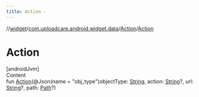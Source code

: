 ```yaml
---
title: Action -
---
```

//[widget](../../index.md)/[com.uploadcare.android.widget.data](../index.md)/[Action](index.md)/[Action](-action.md)



# Action  
[androidJvm]  
Content  
fun [Action](-action.md)(@Json(name = "obj_type")objectType: [String](https://kotlinlang.org/api/latest/jvm/stdlib/kotlin/-string/index.html), action: [String](https://kotlinlang.org/api/latest/jvm/stdlib/kotlin/-string/index.html)?, url: [String](https://kotlinlang.org/api/latest/jvm/stdlib/kotlin/-string/index.html)?, path: [Path](../-path/index.md)?)  



